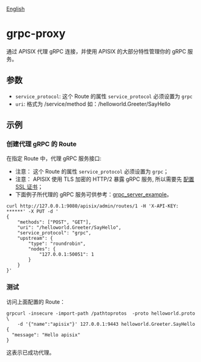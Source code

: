 <!--
#
# Licensed to the Apache Software Foundation (ASF) under one or more
# contributor license agreements.  See the NOTICE file distributed with
# this work for additional information regarding copyright ownership.
# The ASF licenses this file to You under the Apache License, Version 2.0
# (the "License"); you may not use this file except in compliance with
# the License.  You may obtain a copy of the License at
#
#     http://www.apache.org/licenses/LICENSE-2.0
#
# Unless required by applicable law or agreed to in writing, software
# distributed under the License is distributed on an "AS IS" BASIS,
# WITHOUT WARRANTIES OR CONDITIONS OF ANY KIND, either express or implied.
# See the License for the specific language governing permissions and
# limitations under the License.
#
-->

[English](../grpc-proxy.md)

# grpc-proxy

通过 APISIX 代理 gRPC 连接，并使用 APISIX 的大部分特性管理你的 gRPC 服务。

## 参数

* `service_protocol`:  这个 Route 的属性 `service_protocol` 必须设置为 `grpc`
* `uri`:   格式为 /service/method 如：/helloworld.Greeter/SayHello

## 示例

### 创建代理 gRPC 的 Route

在指定 Route 中，代理 gRPC 服务接口:

* 注意： 这个 Route 的属性 `service_protocol` 必须设置为 `grpc`；
* 注意： APISIX 使用 TLS 加密的 HTTP/2 暴露 gRPC 服务, 所以需要先 [配置 SSL 证书](https.md)；
* 下面例子所代理的 gRPC 服务可供参考：[grpc_server_example](https://github.com/iresty/grpc_server_example)。

```shell
curl http://127.0.0.1:9080/apisix/admin/routes/1 -H 'X-API-KEY: ******' -X PUT -d '
{
    "methods": ["POST", "GET"],
    "uri": "/helloworld.Greeter/SayHello",
    "service_protocol": "grpc",
    "upstream": {
        "type": "roundrobin",
        "nodes": {
            "127.0.0.1:50051": 1
        }
    }
}'
```

### 测试

访问上面配置的 Route：

```shell
grpcurl -insecure -import-path /pathtoprotos  -proto helloworld.proto  \
    -d '{"name":"apisix"}' 127.0.0.1:9443 helloworld.Greeter.SayHello
{
  "message": "Hello apisix"
}
```

这表示已成功代理。
